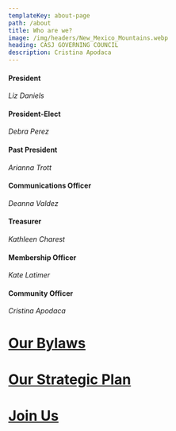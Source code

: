 ```yaml
---
templateKey: about-page
path: /about
title: Who are we?
image: /img/headers/New_Mexico_Mountains.webp
heading: CASJ GOVERNING COUNCIL
description: Cristina Apodaca
---
```

#### President

*Liz Daniels*

#### President-Elect

*Debra Perez*

#### Past President

*Arianna Trott*

#### Communications Officer

*Deanna Valdez*

#### Treasurer

*Kathleen Charest*

#### Membership Officer

*Kate Latimer*

#### Community Officer

*Cristina Apodaca*

# <a target="_blank" href="https://drive.google.com/file/d/1DWpXNYRD-heND5o2RGRt4OWWXYq8p5Fa/view?usp=sharing">Our Bylaws</a>

# <a target="_blank" href="https://drive.google.com/file/d/1OQ1teAnhuU5VSS-uWqO4RKLf0pW7Ngg2/view?usp=sharing">Our Strategic Plan</a>

# [Join Us](/contact)